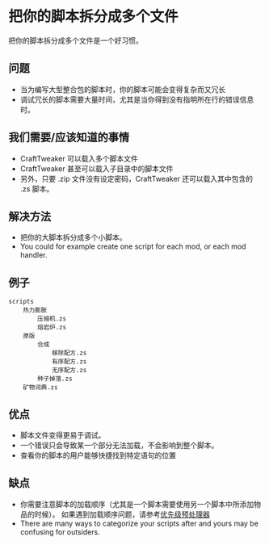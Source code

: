 # 把你的脚本拆分成多个文件

把你的脚本拆分成多个文件是一个好习惯。

## 问题

- 当为编写大型整合包的脚本时，你的脚本可能会变得复杂而又冗长
- 调试冗长的脚本需要大量时间，尤其是当你得到没有指明所在行的错误信息时。

## 我们需要/应该知道的事情

- CraftTweaker 可以载入多个脚本文件
- CraftTweaker 甚至可以载入子目录中的脚本文件
- 另外，只要 .zip 文件没有设定密码，CraftTweaker 还可以载入其中包含的 .zs 脚本。

## 解决方法

- 把你的大脚本拆分成多个小脚本。
- You could for example create one script for each mod, or each mod handler.

## 例子

    scripts
        热力膨胀
            压缩机.zs
            熔岩炉.zs
        原版
            合成
                移除配方.zs
                有序配方.zs
                无序配方.zs
            种子掉落.zs
        矿物词典.zs
    

## 优点

- 脚本文件变得更易于调试。
- 一个错误只会导致某一个部分无法加载，不会影响到整个脚本。
- 查看你的脚本的用户能够快捷找到特定语句的位置

## 缺点

- 你需要注意脚本的加载顺序（尤其是一个脚本需要使用另一个脚本中所添加物品的时候）。 如果遇到加载顺序问题，请参考[优先级预处理器](/AdvancedFunctions/Preprocessors/PriorityPreprocessor/)
- There are many ways to categorize your scripts after and yours may be confusing for outsiders.